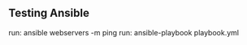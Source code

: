 Testing Ansible
---------------

run: ansible webservers -m ping
run: ansible-playbook playbook.yml

